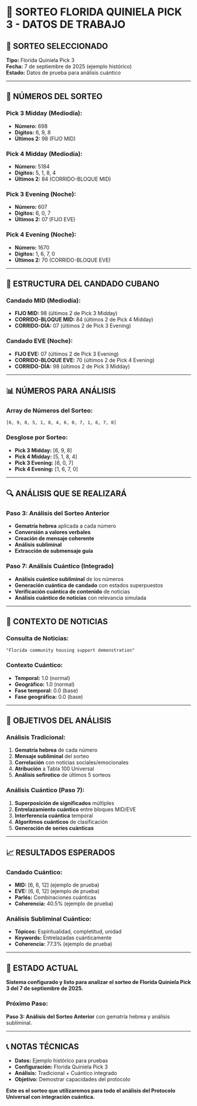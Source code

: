 # 🎯 SORTEO FLORIDA QUINIELA PICK 3 - DATOS DE TRABAJO

## 📌 **SORTEO SELECCIONADO**

**Tipo:** Florida Quiniela Pick 3  
**Fecha:** 7 de septiembre de 2025 (ejemplo histórico)  
**Estado:** Datos de prueba para análisis cuántico  

---

## 🔢 **NÚMEROS DEL SORTEO**

### **Pick 3 Midday (Mediodía):**
- **Número:** 698
- **Dígitos:** 6, 9, 8
- **Últimos 2:** 98 (FIJO MID)

### **Pick 4 Midday (Mediodía):**
- **Número:** 5184
- **Dígitos:** 5, 1, 8, 4
- **Últimos 2:** 84 (CORRIDO-BLOQUE MID)

### **Pick 3 Evening (Noche):**
- **Número:** 607
- **Dígitos:** 6, 0, 7
- **Últimos 2:** 07 (FIJO EVE)

### **Pick 4 Evening (Noche):**
- **Número:** 1670
- **Dígitos:** 1, 6, 7, 0
- **Últimos 2:** 70 (CORRIDO-BLOQUE EVE)

---

## 🎯 **ESTRUCTURA DEL CANDADO CUBANO**

### **Candado MID (Mediodía):**
- **FIJO MID:** 98 (últimos 2 de Pick 3 Midday)
- **CORRIDO-BLOQUE MID:** 84 (últimos 2 de Pick 4 Midday)
- **CORRIDO-DÍA:** 07 (últimos 2 de Pick 3 Evening)

### **Candado EVE (Noche):**
- **FIJO EVE:** 07 (últimos 2 de Pick 3 Evening)
- **CORRIDO-BLOQUE EVE:** 70 (últimos 2 de Pick 4 Evening)
- **CORRIDO-DÍA:** 98 (últimos 2 de Pick 3 Midday)

---

## 📊 **NÚMEROS PARA ANÁLISIS**

### **Array de Números del Sorteo:**
```
[6, 9, 8, 5, 1, 8, 4, 6, 0, 7, 1, 6, 7, 0]
```

### **Desglose por Sorteo:**
- **Pick 3 Midday:** [6, 9, 8]
- **Pick 4 Midday:** [5, 1, 8, 4]
- **Pick 3 Evening:** [6, 0, 7]
- **Pick 4 Evening:** [1, 6, 7, 0]

---

## 🔍 **ANÁLISIS QUE SE REALIZARÁ**

### **Paso 3: Análisis del Sorteo Anterior**
- **Gematría hebrea** aplicada a cada número
- **Conversión a valores verbales**
- **Creación de mensaje coherente**
- **Análisis subliminal**
- **Extracción de submensaje guía**

### **Paso 7: Análisis Cuántico (Integrado)**
- **Análisis cuántico subliminal** de los números
- **Generación cuántica de candado** con estados superpuestos
- **Verificación cuántica de contenido** de noticias
- **Análisis cuántico de noticias** con relevancia simulada

---

## 📰 **CONTEXTO DE NOTICIAS**

### **Consulta de Noticias:**
```
"Florida community housing support demonstration"
```

### **Contexto Cuántico:**
- **Temporal:** 1.0 (normal)
- **Geográfico:** 1.0 (normal)
- **Fase temporal:** 0.0 (base)
- **Fase geográfica:** 0.0 (base)

---

## 🎯 **OBJETIVOS DEL ANÁLISIS**

### **Análisis Tradicional:**
1. **Gematría hebrea** de cada número
2. **Mensaje subliminal** del sorteo
3. **Correlación** con noticias sociales/emocionales
4. **Atribución** a Tabla 100 Universal
5. **Análisis sefirotico** de últimos 5 sorteos

### **Análisis Cuántico (Paso 7):**
1. **Superposición de significados** múltiples
2. **Entrelazamiento cuántico** entre bloques MID/EVE
3. **Interferencia cuántica** temporal
4. **Algoritmos cuánticos** de clasificación
5. **Generación de series cuánticas**

---

## 📈 **RESULTADOS ESPERADOS**

### **Candado Cuántico:**
- **MID:** [6, 6, 12] (ejemplo de prueba)
- **EVE:** [6, 6, 12] (ejemplo de prueba)
- **Parlés:** Combinaciones cuánticas
- **Coherencia:** 40.5% (ejemplo de prueba)

### **Análisis Subliminal Cuántico:**
- **Tópicos:** Espiritualidad, completitud, unidad
- **Keywords:** Entrelazadas cuánticamente
- **Coherencia:** 77.3% (ejemplo de prueba)

---

## 🚀 **ESTADO ACTUAL**

**Sistema configurado y listo para analizar el sorteo de Florida Quiniela Pick 3 del 7 de septiembre de 2025.**

### **Próximo Paso:**
**Paso 3: Análisis del Sorteo Anterior** con gematría hebrea y análisis subliminal.

---

## 📞 **NOTAS TÉCNICAS**

- **Datos:** Ejemplo histórico para pruebas
- **Configuración:** Florida Quiniela Pick 3
- **Análisis:** Tradicional + Cuántico integrado
- **Objetivo:** Demostrar capacidades del protocolo

**Este es el sorteo que utilizaremos para todo el análisis del Protocolo Universal con integración cuántica.**





